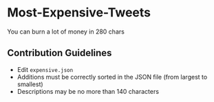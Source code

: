 # Most-Expensive-Tweets
You can burn a lot of money in 280 chars

## Contribution Guidelines

- Edit `expensive.json`
- Additions must be correctly sorted in the JSON file (from largest to smallest)
- Descriptions may be no more than 140 characters
